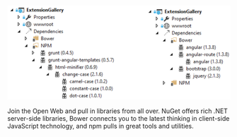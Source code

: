 <properties
	pageTitle="Getting started"
	description="How to get started with your first Visual Studio extension"
	slug="getting-started"
	order="100"
	keywords="walkthrough, start, begin, create"
/>

![Package Managers](_assets/index-package-managers.png)

Join the Open Web and pull in libraries from all over. NuGet offers rich .NET server-side libraries, Bower connects you to the latest thinking in client-side JavaScript technology, and npm pulls in great tools 
and utilities.